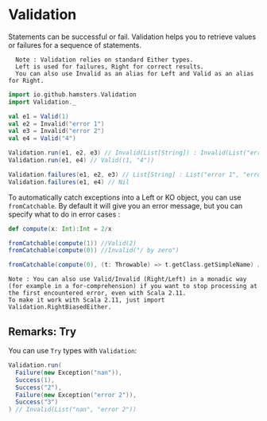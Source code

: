 # Validation

Statements can be successful or fail. Validation helps you to retrieve values or failures for a sequence of statements.

```
  Note : Validation relies on standard Either types.
  Left is used for failures, Right for correct results.
  You can also use Invalid as an alias for Left and Valid as an alias for Right.
```

```scala
import io.github.hamsters.Validation
import Validation._

val e1 = Valid(1)
val e2 = Invalid("error 1")
val e3 = Invalid("error 2")
val e4 = Valid("4")

Validation.run(e1, e2, e3) // Invalid(List[String]) : Invalid(List("error 1", "error 2"))
Validation.run(e1, e4) // Valid((1, "4"))

Validation.failures(e1, e2, e3) // List[String] : List("error 1", "error 2")
Validation.failures(e1, e4) // Nil
```

To automatically catch exceptions into a Left or KO object, you can use `fromCatchable`.
By default it will give you an error message, but you can specify what to do in error cases :

```scala
def compute(x: Int):Int = 2/x

fromCatchable(compute(1)) //Valid(2)
fromCatchable(compute(0)) //Invalid("/ by zero")

fromCatchable(compute(0), (t: Throwable) => t.getClass.getSimpleName) //Invalid("ArithmeticException")
```

```
Note : You can also use Valid/Invalid (Right/Left) in a monadic way (for example in a for-comprehension) if you want to stop processing at the first encountered error, even with Scala 2.11.
To make it work with Scala 2.11, just import Validation.RightBiasedEither.
```

## Remarks: Try

You can use `Try` types with `Validation`:

```scala
Validation.run(
  Failure(new Exception("nan")),
  Success(1),
  Success("2"),
  Failure(new Exception("error 2")),
  Success("3")
) // Invalid(List("nan", "error 2"))
```
